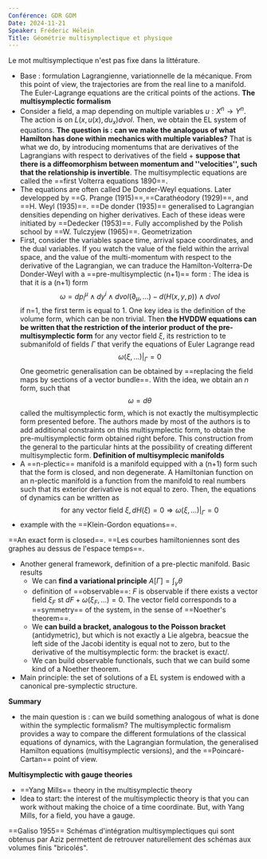 ```yaml
---
Conférence: GDR GDM
Date: 2024-11-21
Speaker: Fréderic Hélein
Title: Géométrie multisymplectique et physique
---
```

Le mot multisymplectique n'est pas fixe dans la littérature.
- Base : formulation Lagrangienne, variationnelle de la mécanique. From this point of view, the trajectories are from the real line to a manifold. The Euler-Lagrange equations are the critical points of the actions.
**The multisymplectic formalism**
- Consider a field, a map depending on multiple variables $u:X^n \to Y^n$. The action is on $L(x, u(x), du_x) dvol$. Then, we obtain the EL system of equations. **The question is : can we make the analogous of what Hamilton has done within mechanics with multiple variables?** That is what we do, by introducing momentums that are derivatives of the Lagrangians with respect to derivatives of the field + **suppose that there is a diffeomorphism between momentum and ''velocities'', such that the relationship is invertible**. The multisymplectic equations are called the ==first Volterra equations 1890==.
- The equations are often called De Donder-Weyl equations. Later developped by ==G. Prange (1915)==,==Carathéodory (1929)==, and ==H. Weyl (1935)==. ==De donder (1935)== generalised to Lagrangian densities depending on higher derivatives. Each of these ideas were initiated by ==Dedecker (1953)==. Fully accomplished by the Polish school by ==W. Tulczyjew (1965)==.
Geometrization
- First, consider the variables space time, arrival space coordinates, and the dual variables. If you watch the value of the field within the arrival space, and the value of the multi-momentum with respect to the derivative of the Lagrangian, we can traduce the Hamilton-Volterra-De Donder-Weyl  with a ==pre-multisymplectic (n+1)== form : The idea is that it is a (n+1) form  $$\omega= dp_i^\mu\wedge dy^i\wedge dvol(\partial_\mu,\dots) - d(H(x,y,p))\wedge dvol$$if n=1, the first term is equal to 1. One key idea is the definition of the volume form, which can be non trivial. Then **the HVDDW equations can be written that the restriction of the interior product of the pre-multisymplectic form** for any vector field $\xi$, its restriction to te submanifold of fields $\Gamma$ that verify the equations of Euler Lagrange read $$\omega(\xi,\dots)\vert_{\Gamma} = 0$$One geometric generalisation can be obtained by ==replacing the field maps by sections of a vector bundle==. With the idea, we obtain an $n$ form, such that $$\omega = d\theta$$called the multisymplectic form, which is not exactly the multisymplectic form presented before. The authors made by most of the authors is to add additional constraints on this multisymplectic form, to obtain the pre-multisymplectic form obtained right before. This construction from the general to the particular hints at the possibility of creating different multisymplectic form. 
**Definition of multisymplecic manifolds**
- A ==n-plectic== manifold is a manifold equipped with a (n+1) form such that the form is closed, and non degenerate. A Hamiltonian function on an n-plectic manifold is a function from the manifold to real numbers such that its exterior derivative is not equal to zero. Then, the equations of dynamics can be written as 
$$\text{for any vector field }\xi, dH(\xi) = 0 \Rightarrow \omega(\xi,\dots)\vert_{\Gamma} = 0$$
- example with the ==Klein-Gordon equations==. 

==An exact form is closed==.
==Les courbes hamiltoniennes sont des graphes au dessus de l'espace temps==. 

- Another general framework, definition of a pre-plectic manifold. Basic results
	- We can **find a variational principle** $A[\Gamma] = \int_{\gamma}\theta$ 
	- definition of ==observable==: $F$ is observable if there exists a vector field $\xi_F$ st $dF + \omega(\xi_F,\dots) = 0$. The vector field corresponds to a ==symmetry== of the system, in the sense of ==Noether's theorem==.
	- We **can build a bracket, analogous to the Poisson bracket** (antidymetric), but which is not exactly a Lie algebra, beacsue the left side of the Jacobi identity is equal not to zero, but to the derivative of the multisymplectic form: the bracket is exact/.
	- We can build observable functionals, such that we can build some kind of a Noether theorem. 
- Main principle: the set of solutions of a EL system is endowed with a canonical pre-symplectic structure. 

**Summary**
- the main question is : can we build something analogous of what is done within the symplectic formalism? The multisymplectic formalism provides a way to compare the different formulations of the classical equations of dynamics, with the Lagrangian formulation, the generalised Hamilton equations (multisymplectic versions), and the ==Poincaré-Cartan== point of view.

**Multisymplectic with gauge theories**
- ==Yang Mills== theory in the multisymplectic theory
- Idea to start: the interest of the multisymplectic theory is that you can work without making the choice of a time coordinate. But, with Yang Mills, for a field, you have a gauge. 

==Galiso 1955==
Schémas d'intégration multisymplectiques qui sont obtenus par Aziz permettent de retrouver naturellement des schémas aux volumes finis "bricolés".
